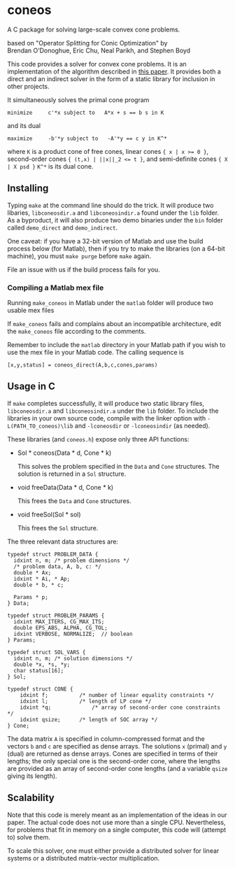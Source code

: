 coneos
============================================================ 
A C package for solving large-scale convex cone problems.

based on "Operator Splitting for Conic Optimization" by  
Brendan O’Donoghue, Eric Chu, Neal Parikh, and Stephen Boyd

This code provides a solver for convex cone problems. It is an
implementation of the algorithm described in [this
paper](http://www.stanford.edu/~boyd/). It provides both a direct and an
indirect solver in the form of a static library for inclusion in other
projects.

It simultaneously solves the primal cone program

	minimize     c'*x subject to   A*x + s == b s in K 
                 
and its dual

	maximize     -b'*y subject to   -A'*y == c y in K^* 

where `K` is a product cone of free cones, linear cones `{ x | x >= 0 }`, 
second-order cones `{ (t,x) | ||x||_2 <= t }`, and semi-definite cones `{ X | X psd }`
`K^*` is its dual cone.

Installing 
---------- 
Typing `make` at the command line should do the trick. It
will produce two libaries, `libconeosdir.a` and `libconeosindir.a` found under the
`lib` folder. As a byproduct, it will also produce two demo binaries under the
`bin` folder called `demo_direct` and `demo_indirect`.

One caveat: if you have a 32-bit version of Matlab and use the build process
below (for Matlab), then if you try to make the libraries (on a 64-bit
machine), you must `make purge` before `make` again.

File an issue with us if the build process fails for you.

### Compiling a Matlab mex file 
Running `make_coneos` in Matlab under the
`matlab` folder will produce two usable mex files

If `make_coneos` fails and complains about an incompatible architecture, edit the
`make_coneos` file according to the comments.

Remember to include the `matlab` directory in your Matlab path if you wish to
use the mex file in your Matlab code. The calling sequence is

	[x,y,status] = coneos_direct(A,b,c,cones,params)

Usage in C 
---------- 
If `make` completes successfully, it will produce two
static library files, `libconeosdir.a` and `libconeosindir.a` under the `lib`
folder. To include the libraries in your own source code, compile with the
linker option with `-L(PATH_TO_coneos)\lib` and `-lconeosdir` or `-lconeosindir` (as
needed).

These libraries (and `coneos.h`) expose only three API functions:

* Sol * coneos(Data \* d, Cone \* k)
    
	This solves the problem specified in the `Data` and `Cone` structures.  The
	solution is returned in a `Sol` structure.
    
* void freeData(Data \* d, Cone \* k)
    
	This frees the `Data` and `Cone` structures.
    
* void freeSol(Sol \* sol)

	This frees the `Sol` structure.
    
The three relevant data structures are:

    typedef struct PROBLEM_DATA {
      idxint n, m; /* problem dimensions */
      /* problem data, A, b, c: */
      double * Ax; 
      idxint * Ai, * Ap; 
      double * b, * c;
  
      Params * p;
    } Data;
        
    typedef struct PROBLEM_PARAMS {
      idxint MAX_ITERS, CG_MAX_ITS;
      double EPS_ABS, ALPHA, CG_TOL;
      idxint VERBOSE, NORMALIZE;  // boolean
    } Params;

    typedef struct SOL_VARS {
      idxint n, m; /* solution dimensions */
      double *x, *s, *y; 
      char status[16];
    } Sol;

    typedef struct CONE {
        idxint f;          /* number of linear equality constraints */
        idxint l;          /* length of LP cone */
        idxint *q;             /* array of second-order cone constraints */
        idxint qsize;      /* length of SOC array */
    } Cone;


The data matrix `A` is specified in column-compressed format and the vectors
`b` and `c` are specified as dense arrays. The solutions `x` (primal) and `y`
(dual) are returned as dense arrays. Cones are specified in terms of their
lengths; the only special one is the second-order cone, where the lengths are
provided as an array of second-order cone lengths (and a variable `qsize`
giving its length).


Scalability
----------- 
Note that this code is merely meant as an
implementation of the ideas in our paper. The actual code does not use more
than a single CPU. Nevertheless, for problems that fit in memory on a single
computer, this code will (attempt to) solve them.

To scale this solver, one must either provide a distributed solver for linear
systems or a distributed matrix-vector multiplication.
